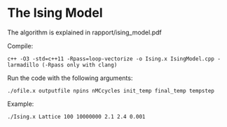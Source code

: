 # The Ising Model

The algorithm is explained in rapport/ising_model.pdf

Compile:
```
c++ -O3 -std=c++11 -Rpass=loop-vectorize -o Ising.x IsingModel.cpp -larmadillo (-Rpass only with clang)
```
Run the code with the following arguments:
```
./ofile.x outputfile npins nMCcycles init_temp final_temp tempstep
```

Example:
```
./Ising.x Lattice 100 10000000 2.1 2.4 0.001
```

